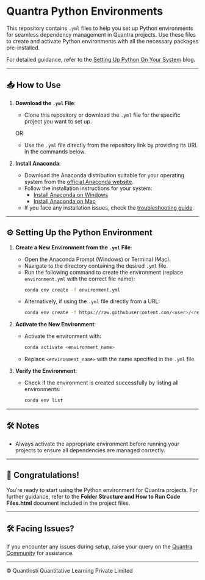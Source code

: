 # Quantra Python Environments

This repository contains `.yml` files to help you set up Python environments for seamless dependency management in Quantra projects. Use these files to create and activate Python environments with all the necessary packages pre-installed.

For detailed guidance, refer to the [Setting Up Python On Your System](https://blog.quantinsti.com/set-up-python-system/) blog.

---

## 📥 How to Use

1. **Download the `.yml` File**:
   - Clone this repository or download the `.yml` file for the specific project you want to set up.

   OR

   - Use the `.yml` file directly from the repository link by providing its URL in the commands below.

2. **Install Anaconda**:
   - Download the Anaconda distribution suitable for your operating system from the [official Anaconda website](https://www.anaconda.com/products/distribution).
   - Follow the installation instructions for your system:
     - [Install Anaconda on Windows](https://blog.quantinsti.com/set-up-python-system/#install-anaconda-on-windows)
     - [Install Anaconda on Mac](https://blog.quantinsti.com/set-up-python-system/#install-anaconda-on-mac)
   - If you face any installation issues, check the [troubleshooting guide](https://blog.quantinsti.com/set-up-python-system/#troubleshooting-anaconda-installation-issues).

---

## ⚙️ Setting Up the Python Environment

1. **Create a New Environment from the `.yml` File**:
   - Open the Anaconda Prompt (Windows) or Terminal (Mac).
   - Navigate to the directory containing the desired `.yml` file.
   - Run the following command to create the environment (replace `environment.yml` with the correct file name):
     ```bash
     conda env create -f environment.yml
     ```
   - Alternatively, if using the `.yml` file directly from a URL:
     ```bash
     conda env create -f https://raw.githubusercontent.com/<user>/<repo>/main/<file>.yml
     ```

2. **Activate the New Environment**:
   - Activate the environment with:
     ```bash
     conda activate <environment_name>
     ```
   - Replace `<environment_name>` with the name specified in the `.yml` file.

3. **Verify the Environment**:
   - Check if the environment is created successfully by listing all environments:
     ```bash
     conda env list
     ```

---

## 🛠 Notes

- Always activate the appropriate environment before running your projects to ensure all dependencies are managed correctly.

---

## 🎉 Congratulations!

You’re ready to start using the Python environment for Quantra projects. For further guidance, refer to the **Folder Structure and How to Run Code Files.html** document included in the project files.

---

## 🛠 Facing Issues?

If you encounter any issues during setup, raise your query on the [Quantra Community](https://quantra.quantinsti.com/community) for assistance.

---

&copy; QuantInsti Quantitative Learning Private Limited
